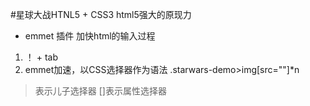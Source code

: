 #星球大战HTNL5 + CSS3
html5强大的原现力
- emmet 插件
加快html的输入过程
1. ！ + tab
2. emmet加速，以CSS选择器作为语法
.starwars-demo>img[src=""]*n
>表示儿子选择器  []表示属性选择器